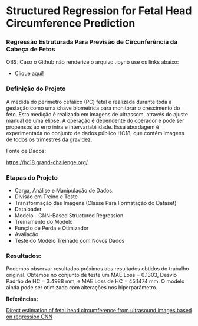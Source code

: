 # Structured Regression for Fetal Head Circumference Prediction

### Regressão Estruturada Para Previsão de Circunferência da Cabeça de Fetos

OBS: Caso o Github não renderize o arquivo .ipynb use os links abaixo:

- <a href="https://nbviewer.org/github/Julio-M39/09-Structured_Regression_for_Fetal_Head_Circumference_Prediction/blob/main/Regress%C3%A3o%20Estruturada%20Para%20Previs%C3%A3o%20de%20Circunfer%C3%AAncia%20da%20Cabe%C3%A7a%20de%20Fetos.ipynb">Clique aqui!</a> 

### Definição do Projeto

A medida do perímetro cefálico (PC) fetal é realizada durante toda a gestação como uma chave biométrica para monitorar o crescimento do feto. Esta medição é realizada em imagens de ultrassom, através do ajuste manual de uma elipse. A operação é dependente do operador e pode ser propensos ao erro intra e intervariabilidade. Essa abordagem é experimentada no conjunto de dados público HC18, que contém imagens de todos os trimestres da gravidez. 

Fonte de Dados:

https://hc18.grand-challenge.org/

### Etapas do Projeto

- Carga, Análise e Manipulação de Dados.
- Divisão em Treino e Teste
- Transformação das Imagens (Classe Para Formatação do Dataset)
- Dataloader
- Modelo - CNN-Based Structured Regression
- Treinamento do Modelo
- Função de Perda e Otimizador
- Avaliação
- Teste do Modelo Treinado com Novos Dados

### Resultados:

Podemos observar resultados próximos aos resultados obtidos do trabalho original. Obtemos no conjunto de teste um MAE Loss = 0.1303, Desvio Padrão de HC =  3.4988 mm, e MAE Loss de HC = 45.1474 mm. O modelo ainda pode ser otimizado com alterações nos hiperparâmetro.

**Referências:**

<a href="http://proceedings.mlr.press/v121/zhang20a/zhang20a.pdf/">Direct estimation of fetal head circumference from
ultrasound images based on regression CNN</a>



